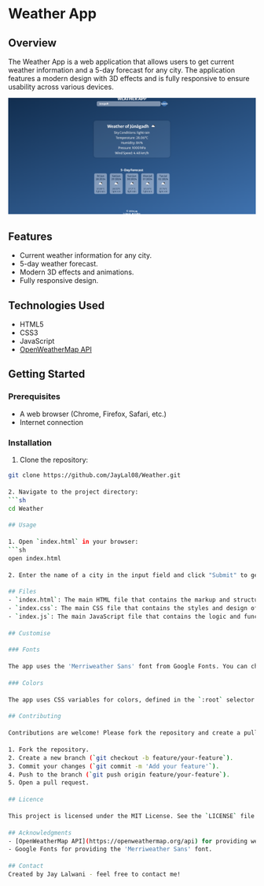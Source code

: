 # Weather App

## Overview
The Weather App is a web application that allows users to get current weather information and a 5-day forecast for any city. The application features a modern design with 3D effects and is fully responsive to ensure usability across various devices.

![Image](/Images/Web%20image.png)

## Features
- Current weather information for any city.
- 5-day weather forecast.
- Modern 3D effects and animations.
- Fully responsive design.

## Technologies Used
- HTML5
- CSS3
- JavaScript
- [OpenWeatherMap API](https://openweathermap.org/api)

## Getting Started

### Prerequisites
- A web browser (Chrome, Firefox, Safari, etc.)
- Internet connection

### Installation
1. Clone the repository:
  ```sh
  git clone https://github.com/JayLal08/Weather.git

2. Navigate to the project directory:
  ```sh
  cd Weather

## Usage

1. Open `index.html` in your browser:
  ```sh
  open index.html

2. Enter the name of a city in the input field and click "Submit" to get the current weather and 5-day forecast for that city.

## Files
- `index.html`: The main HTML file that contains the markup and structure of the web page.
- `index.css`: The main CSS file that contains the styles and design of the web page.
- `index.js`: The main JavaScript file that contains the logic and functionality of the web page.

## Customise

### Fonts

The app uses the 'Merriweather Sans' font from Google Fonts. You can change the font by updating the link in the `<head>` section of `index.html`.

### Colors

The app uses CSS variables for colors, defined in the `:root` selector in `index.css`. You can customize the color scheme by modifying these variables:

## Contributing

Contributions are welcome! Please fork the repository and create a pull request with your changes.

1. Fork the repository.
2. Create a new branch (`git checkout -b feature/your-feature`).
3. Commit your changes (`git commit -m 'Add your feature'`).
4. Push to the branch (`git push origin feature/your-feature`).
5. Open a pull request.

## Licence

This project is licensed under the MIT License. See the `LICENSE` file for details.

## Acknowledgments
- [OpenWeatherMap API](https://openweathermap.org/api) for providing weather data.
- Google Fonts for providing the 'Merriweather Sans' font.

## Contact
Created by Jay Lalwani - feel free to contact me!